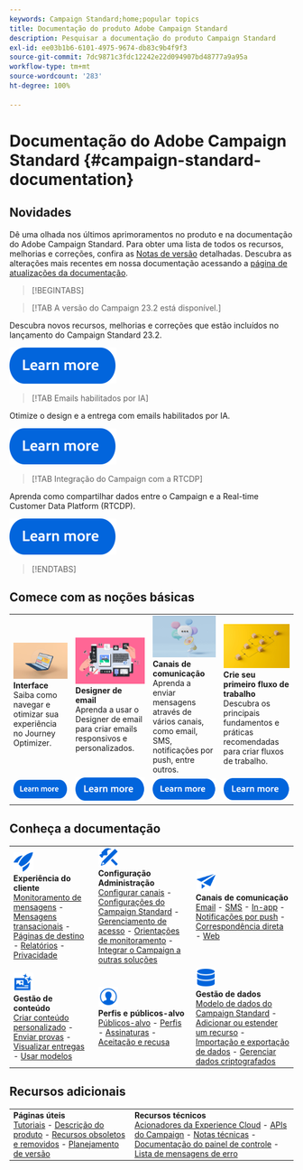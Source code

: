 ```yaml
---
keywords: Campaign Standard;home;popular topics
title: Documentação do produto Adobe Campaign Standard
description: Pesquisar a documentação do produto Campaign Standard
exl-id: ee03b1b6-6101-4975-9674-db83c9b4f9f3
source-git-commit: 7dc9871c3fdc12242e22d094907bd48777a9a95a
workflow-type: tm+mt
source-wordcount: '283'
ht-degree: 100%

---
```


# Documentação do Adobe Campaign Standard {#campaign-standard-documentation}

## Novidades

Dê uma olhada nos últimos aprimoramentos no produto e na documentação do Adobe Campaign Standard. Para obter uma lista de todos os recursos, melhorias e correções, confira as [Notas de versão](rn/using/release-notes.md) detalhadas. Descubra as alterações mais recentes em nossa documentação acessando a [página de atualizações da documentação](rn/using/documentation-updates.md).

>[!BEGINTABS]

>[!TAB A versão do Campaign 23.2 está disponível.]

Descubra novos recursos, melhorias e correções que estão incluídos no lançamento do Campaign Standard 23.2.

[![imagem](assets/do-not-localize/learn-more-button.svg)](rn/using/release-notes.md)

>[!TAB Emails habilitados por IA]

Otimize o design e a entrega com emails habilitados por IA.

[![imagem](assets/do-not-localize/learn-more-button.svg)](sending/using/predictive.md)

>[!TAB Integração do Campaign com a RTCDP]

Aprenda como compartilhar dados entre o Campaign e a Real-time Customer Data Platform (RTCDP).

[![imagem](assets/do-not-localize/learn-more-button.svg)](integrating/using/get-started-sources-destinations.md)

>[!ENDTABS]

## Comece com as noções básicas

<table style="table-layout:fixed">
  <tr style="border: 0;">
    <td>
    <a href="start/using/about-the-interface.md"><img src="assets/do-not-localize/start-interface.jpeg"></a>
    <div><strong>Interface</strong><br/>Saiba como navegar e otimizar sua experiência no Journey Optimizer.</div>
    </td>
    <td>
    <a href="designing/using/designing-content-in-adobe-campaign.md"><img src="assets/do-not-localize/start-designer.png"></a>
    <div><strong>Designer de email</strong><br/>Aprenda a usar o Designer de email para criar emails responsivos e personalizados.</div>
    </td>
    <td>
    <a href="channels/using/get-started-communication-channels.md"><img src="assets/do-not-localize/start-deliveries.jpeg"></a>
    <div><strong>Canais de comunicação</strong><br/>Aprenda a enviar mensagens através de vários canais, como email, SMS, notificações por push, entre outros.
    </td>
    <td>
    <a href="automating/using/building-a-workflow.md"><img src="assets/do-not-localize/start-workflows.jpeg"></a>
    <div><strong>Crie seu primeiro fluxo de trabalho</strong><br/>Descubra os principais fundamentos e práticas recomendadas para criar fluxos de trabalho.</div>
    </td>
  </tr>
  <tr style="border: 0;">
    <td align="center"><a href="start/using/about-the-interface.md"><img src="assets/do-not-localize/learn-more-button.svg"></a></td>
    <td align="center"><a href="designing/using/designing-content-in-adobe-campaign.md"><img src="assets/do-not-localize/learn-more-button.svg"></a></td>
    <td align="center"><a href="channels/using/get-started-communication-channels.md"><img src="assets/do-not-localize/learn-more-button.svg"></a></td>
    <td align="center"><a href="automating/using/building-a-workflow.md"><img src="assets/do-not-localize/learn-more-button.svg"></a></td>
    </tr>
</table>

## Conheça a documentação

<table style="table-layout:auto">
  <tr style="border: 0;">
    <td>
      <img src="assets/do-not-localize/icon-quick-start.svg" width="35px"><br/>
      <strong>Experiência do cliente</strong><br/><a href="sending/using/track-and-monitor.md">Monitoramento de mensagens</a> - <a href="channels/using/getting-started-with-transactional-msg.md">Mensagens transacionais</a> - <a href="channels/using/getting-started-with-landing-pages.md">Páginas de destino</a> - <a href="reporting/using/about-dynamic-reports.md">Relatórios</a> - <a href="start/using/privacy-management.md">Privacidade</a>
    </td>
    <td>
      <img src="assets/do-not-localize/icon-configure.svg" width="35px"><br/>
      <strong>Configuração<br/>Administração</strong><br/><a href="administration/using/about-channel-configuration.md">Configurar canais</a> - <a href="administration/using/about-campaign-standard-settings.md">Configurações do Campaign Standard</a>  - <a href="administration/using/about-access-management.md">Gerenciamento de acesso</a> - <a href="administration/using/monitoring-guidelines.md">Orientações de monitoramento</a> - <a href="integrating/using/get-started-campaign-integrations.md">Integrar o Campaign a outras soluções</a>
    </td>
    <td>
      <img src="assets/do-not-localize/icon-campaign.svg" width="35px"><br/>
      <strong>Canais de comunicação</strong><br/><a href="channels/using/about-emails.md">Email</a> - <a href="channels/using/about-sms-messages.md">SMS</a> - <a href="channels/using/about-in-app-messaging.md">In-app</a> - <a href="channels/using/about-push-notifications.md">Notificações por push</a> - <a href="channels/using/about-direct-mail.md">Correspondência direta</a> - <a href="channels/using/about-direct-mail.md">Web</a>
    </td>
  </tr>
  <tr style="border: 0;">
    <td>
      <img src="assets/do-not-localize/icon-content.svg" width="35px"><br/>
      <strong>Gestão de conteúdo</strong><br/><a href="sending/using/design-and-personalize.md">Criar conteúdo personalizado</a> - <a href="sending/using/sending-proofs.md">Enviar provas</a> - <a href="sending/using/previewing-messages.md">Visualizar entregas</a> - <a href="sending/using/use-templates.md">Usar modelos</a>
    </td>
    <td>
      <img src="assets/do-not-localize/icon_profile-audience.svg" width="35px"><br/>
      <strong>Perfis e públicos-alvo</strong><br/><a href="audiences/using/about-audiences.md">Públicos-alvo</a> - <a href="audiences/using/about-profiles.md">Perfis</a> - <a href="audiences/using/about-subscriptions.md">Assinaturas</a> - <a href="audiences/using/about-opt-in-and-opt-out-in-campaign.md">Aceitação e recusa</a>
    </td>
    <td>
      <img src="assets/do-not-localize/icon-data.svg" width="35px"><br/>
      <strong>Gestão de dados</strong><br/><a href="developing/using/data-model-concepts.md">Modelo de dados do Campaign Standard</a> - <a href="developing/using/key-steps-to-add-a-resource.md">Adicionar ou estender um recurso</a> - <a href="automating/using/about-data-import-and-export.md">Importação e exportação de dados</a> - <a href="automating/using/managing-encrypted-data.md">Gerenciar dados criptografados</a>
    </td>
  </tr>
</table>

## Recursos adicionais

<table style="table-layout:fixed"><tr style="border: 0;">
<td><strong>Páginas úteis</strong><br/>
<a href="https://experienceleague.adobe.com/docs/campaign-standard-learn/tutorials/overview.html?lang=pt-BR" target="_blank">Tutoriais</a> - <a href="https://helpx.adobe.com/br/legal/product-descriptions/campaign-standard.html" target="_blank">Descrição do produto</a> - <a href="rn/using/deprecated-features.md">Recursos obsoletos e removidos</a> - <a href="rn/using/release-planning.md">Planejamento de versão</a>
</td>
<td><strong>Recursos técnicos</strong><br/>
<a href="integrating/using/about-adobe-experience-cloud-triggers.md">Acionadores da Experience Cloud</a> - <a href="api/using/get-started-apis.md">APIs do Campaign</a> - <a href="https://helpx.adobe.com/br/campaign/kb/acs-article-list.html" target="blank">Notas técnicas</a> - <a href="https://experienceleague.adobe.com/docs/control-panel/using/control-panel-home.html?lang=pt-BR" target="_blank">Documentação do painel de controle</a> - <a href="https://experienceleague.adobe.com/developer/campaign-errors/error_codes.html?lang=pt-BR">Lista de mensagens de erro</a>
</td>
</tr></table>